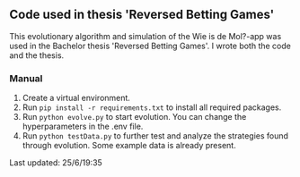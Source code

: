 ## Code used in thesis 'Reversed Betting Games'
This evolutionary algorithm and simulation of the Wie is de Mol?-app was used in the Bachelor thesis 'Reversed Betting Games'. I wrote both the code and the thesis. 

### Manual
1. Create a virtual environment.
1. Run `pip install -r requirements.txt` to install all required packages.
1. Run `python evolve.py` to start evolution. You can change the hyperparameters in the .env file.
1. Run `python testData.py` to further test and analyze the strategies found through evolution. Some example data is already present.

Last updated: 25/6/19:35